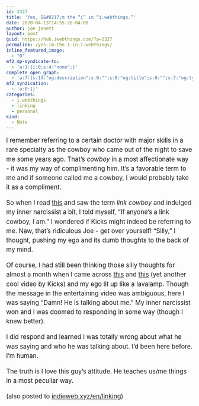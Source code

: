 ```yaml
---
id: 2327
title: 'Yes, I&#8217;m the “i” in “i.webthings.”'
date: 2020-04-13T14:55:26-04:00
author: joe jenett
layout: post
guid: https://hub.iwebthings.com/?p=2327
permalink: /yes-im-the-i-in-i-webthings/
inline_featured_image:
  - "0"
mf2_mp-syndicate-to:
  - 'a:1:{i:0;s:4:"none";}'
complete_open_graph:
  - 'a:7:{s:14:"og:description";s:0:"";s:8:"og:title";s:0:"";s:7:"og:type";s:0:"";s:12:"twitter:card";s:7:"summary";s:15:"twitter:creator";s:0:"";s:19:"twitter:description";s:0:"";s:8:"og:image";s:0:"";}'
mf2_syndication:
  - 'a:0:{}'
categories:
  - i.webthings
  - linking
  - personal
kind:
  - Note
---
```

<div style="font-size:1.2em;line-height:1.5em;">
  I remember referring to a certain doctor with major skills in a rare specialty as the cowboy who came out of the night to save me some years ago. That&#8217;s <em>cowboy</em> in a most affectionate way - it was my way of complimenting him. It&#8217;s a favorable term to me and if someone called me a cowboy, I would probably take it as a compliment.</p> 
  
  <p>
    So when I read <a href="https://www.kickscondor.com/okay-shut-up-about-me-now/" title="Okay, Shut Up About Me Now">this</a> and saw the term <em>link cowboy</em> and indulged my inner narcissist a bit, I told myself, “If anyone&#8217;s a link cowboy, I am.” I wondered if Kicks might indeed be referring to me. Naw, that&#8217;s ridiculous Joe - get over yourself! “Silly,” I thought, pushing my ego and its dumb thoughts to the back of my mind.
  </p>
  
  <p>
    Of course, I had still been thinking those silly thoughts for almost a month when I came across <a href="https://www.kickscondor.com/hrefhunt-for-march-2020/" title="HrefHunt for March 2020">this</a> and <a href="https://www.kickscondor.com/link-cowboys/" title="Link Cowboys">this</a> (yet another cool video by Kicks) and my ego lit up like a lavalamp. Though the message in the entertaining video was ambiguous, here I was saying “Damn! He is talking about me.” My inner narcissist won and I was doomed to responding in some way (though I knew better).
  </p>
  
  <p>
    I did respond and learned I was totally wrong about what he was saying and who he was talking about. I&#8217;d been here before. I&#8217;m human.
  </p>
  
  <p>
    The truth is I love this guy&#8217;s attitude. He teaches us/me things in a most peculiar way.
  </p>
  
  <div>
    <div class="syndy">
      (also posted to <a class="u-syndication" href="https://indieweb.xyz/en/linking">indieweb.xyz/en/linking</a>)
    </div>